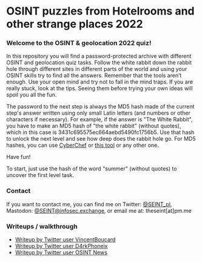 # OSINT puzzles from Hotelrooms and other strange places 2022

### Welcome to the OSINT & geolocation 2022 quiz!

In this repository you will find a password-protected archive with different OSINT and geolocation quiz tasks.
Follow the white rabbit down the rabbit hole through different sites in different parts of the world and using your OSINT skills try to find all the answers. Remember that the tools aren’t enough. Use your open mind and try not to fall in the mind traps. If you are really stuck, look at the tips. Seeing them before trying your own ideas will spoil you all the fun.

The password to the next step is always the MD5 hash made of the current step's answer written using only small Latin letters (and numbers or other characters if necessary).
For example, if the answer is "The White Rabbit", you have to make an MD5 hash of "the white rabbit" (without quotes), which in this case is 3431c695575ec664aebd5490fc1756b5. Use that hash to unlock the next level and see how deep does the rabbit hole go.
For MD5 hashes, you can use [CyberChef](https://gchq.github.io/CyberChef/#recipe=MD5()) or [this tool](https://emn178.github.io/online-tools/md5.html) or any other one.

Have fun!

To start, just use the hash of the word "summer" (without quotes) to uncover the first level task.

### Contact

If you want to contact me, you can find me on Twitter: [@SEINT_pl](https://twitter.com/seint_pl), Mastodon: [@SEINT@infosec.exchange](https://infosec.exchange/@SEINT), or email me at: theseint[at]pm.me

### Writeups / walkthrough

* [Writeup by Twitter user VincentBoucard](https://osint-ctf.gitlab.io/docs/osintquiz/2022/)
* [Writeup by Twitter user D4rkPhoneix](https://hemchudaesh.medium.com/osint-ctf-2022-2738df5b4bcf)
* [Writeup by Twitter user OSINT News](https://osint-news.github.io/osint-walkthrough-the-seint-ctf-2022.html)
